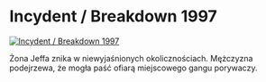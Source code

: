 Incydent / Breakdown 1997 
=============
[![Incydent / Breakdown 1997 ](http://vidos.pl/images/player.gif)](http://vidos.pl/incydent-breakdown-1997)

 Żona Jeffa znika w niewyjaśnionych okolicznościach. Mężczyzna podejrzewa, że mogła paść ofiarą miejscowego gangu porywaczy.
